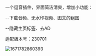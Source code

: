 一个逗音插件，界面简洁清爽，增加小功能：

--下载音频、无水印视频、图文的组图

--隐藏主页标签、去AD

适配版本号：230701

![1671782860393](https://user-images.githubusercontent.com/1235777/209298125-49eece61-81b1-4ecb-8a19-87023b2d4b2b.png)



